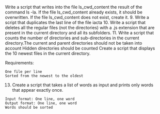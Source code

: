  Write a script that writes into the file ls_cwd_content the result of the command ls -la. If the file ls_cwd_content already exists, it should be overwritten. If the file ls_cwd_content does not exist, create it.
9. Write a script that duplicates the last line of the file iacta
 10. Write a script that deletes all the regular files (not the directories) with a .js extension that are present in the current directory and all its subfolders.
11. Write a script that counts the number of directories and sub-directories in the current directory.The current and parent directories should not be taken into account
Hidden directories should be counted
 Create a script that displays the 10 newest files in the current directory.

Requirements:

    One file per line
    Sorted from the newest to the oldest

 13. Create a script that takes a list of words as input and prints only words that appear exactly once.

    Input format: One line, one word
    Output format: One line, one word
    Words should be sorted


